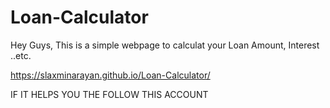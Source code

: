 # Loan-Calculator
Hey Guys, This is a simple webpage to calculat your Loan Amount, Interest ..etc.


https://slaxminarayan.github.io/Loan-Calculator/

IF IT HELPS YOU THE FOLLOW THIS ACCOUNT
